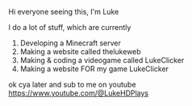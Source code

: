 Hi everyone seeing this, I'm Luke

I do a lot of stuff, which are currently

1. Developing a Minecraft server
2. Making a website called thelukeweb
3. Making & coding a videogame called LukeClicker
4. Making a website FOR my game LukeClicker

ok cya later and sub to me on youtube https://www.youtube.com/@LukeHDPlays
